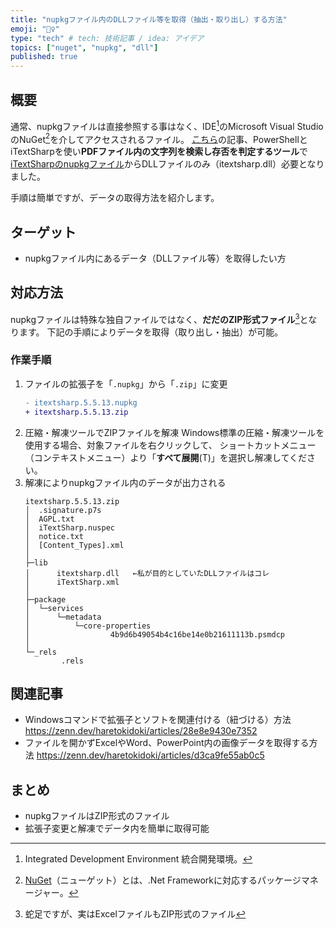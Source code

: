 ```yaml
---
title: "nupkgファイル内のDLLファイル等を取得（抽出・取り出し）する方法"
emoji: "🤹‍♀️"
type: "tech" # tech: 技術記事 / idea: アイデア
topics: ["nuget", "nupkg", "dll"]
published: true
---
```

## 概要
通常、nupkgファイルは直接参照する事はなく、IDE[^1]のMicrosoft Visual StudioのNuGet[^2]を介してアクセスされるファイル。
[こちら](https://zenn.dev/haretokidoki/articles/cad8b141202136)の記事、PowerShellとiTextSharpを使い**PDFファイル内の文字列を検索し存否を判定するツール**で[iTextSharpのnupkgファイル](https://www.nuget.org/packages/iTextSharp/5.5.13)からDLLファイルのみ（itextsharp.dll）必要となりました。
[^1]: Integrated Development Environment 統合開発環境。
[^2]: [NuGet](https://ja.wikipedia.org/wiki/NuGet)（ニューゲット）とは、.Net Frameworkに対応するパッケージマネージャー。

手順は簡単ですが、データの取得方法を紹介します。

## ターゲット
- nupkgファイル内にあるデータ（DLLファイル等）を取得したい方
## 対応方法
nupkgファイルは特殊な独自ファイルではなく、**だだのZIP形式ファイル**[^3]となります。
下記の手順によりデータを取得（取り出し・抽出）が可能。
[^3]: 蛇足ですが、実はExcelファイルもZIP形式のファイル
### 作業手順
1. ファイルの拡張子を「`.nupkg`」から「`.zip`」に変更
    ```diff :拡張子の変更（iTextSharpの場合）
    - itextsharp.5.5.13.nupkg
    + itextsharp.5.5.13.zip
    ```
2. 圧縮・解凍ツールでZIPファイルを解凍
    Windows標準の圧縮・解凍ツールを使用する場合、対象ファイルを右クリックして、
    ショートカットメニュー（コンテキストメニュー）より「**すべて展開**(T)」を選択し解凍してください。
3. 解凍によりnupkgファイル内のデータが出力される
    ```:itextsharp.5.5.13.nupkgの中身
    itextsharp.5.5.13.zip
    │  .signature.p7s
    │  AGPL.txt
    │  iTextSharp.nuspec
    │  notice.txt
    │  [Content_Types].xml
    │
    ├─lib
    │      itextsharp.dll   ←私が目的としていたDLLファイルはコレ
    │      iTextSharp.xml
    │
    ├─package
    │  └─services
    │      └─metadata
    │          └─core-properties
    │                  4b9d6b49054b4c16be14e0b21611113b.psmdcp
    │
    └─_rels
            .rels
    ```
## 関連記事
- Windowsコマンドで拡張子とソフトを関連付ける（紐づける）方法
    https://zenn.dev/haretokidoki/articles/28e8e9430e7352
- ファイルを開かずExcelやWord、PowerPoint内の画像データを取得する方法
    https://zenn.dev/haretokidoki/articles/d3ca9fe55ab0c5
## まとめ
- nupkgファイルはZIP形式のファイル
- 拡張子変更と解凍でデータ内を簡単に取得可能
